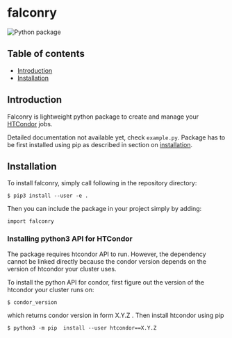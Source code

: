 # falconry

![Python package](https://github.com/fnechans/falconry/workflows/Python%20package/badge.svg)

## Table of contents

- [Introduction](#introduction)
- [Installation](#installation)

## Introduction

Falconry is lightweight python package to create and manage your [HTCondor](https://github.com/htcondor/) jobs. 

Detailed documentation not available yet, check `example.py`. Package has to be first installed using pip as described in section on [installation](#installation).

## Installation

To install falconry, simply call following in the repository directory:

    $ pip3 install --user -e .

Then you can include the package in your project simply by adding:

    import falconry

### Installing python3 API for HTCondor

The package  requires htcondor API to run. However, the dependency cannot be linked directly because the condor version depends on the version of htcondor your cluster uses.

To install the python API for condor, first figure out the version of the htcondor your cluster runs on:

    $ condor_version

which returns condor version in form X.Y.Z . Then install htcondor using pip

    $ python3 -m pip  install --user htcondor==X.Y.Z
